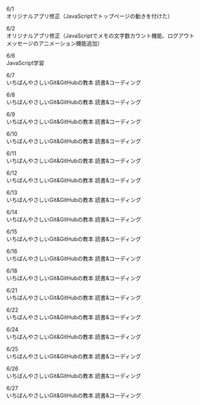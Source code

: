 6/1<br>
オリジナルアプリ修正（JavaScriptでトップページの動きを付けた）<br>

6/2<br>
オリジナルアプリ修正（JavaScriptでメモの文字数カウント機能、ログアウトメッセージのアニメーション機能追加）<br>

6/6<br>
JavaScript学習<br>

6/7<br>
いちばんやさしいGit&GitHubの教本 読書&コーディング<br>

6/8<br>
いちばんやさしいGit&GitHubの教本 読書&コーディング<br>

6/9<br>
いちばんやさしいGit&GitHubの教本 読書&コーディング<br>

6/10<br>
いちばんやさしいGit&GitHubの教本 読書&コーディング<br>

6/11<br>
いちばんやさしいGit&GitHubの教本 読書&コーディング<br>

6/12<br>
いちばんやさしいGit&GitHubの教本 読書&コーディング<br>

6/13<br>
いちばんやさしいGit&GitHubの教本 読書&コーディング<br>

6/14<br>
いちばんやさしいGit&GitHubの教本 読書&コーディング<br>

6/15<br>
いちばんやさしいGit&GitHubの教本 読書&コーディング<br>

6/16<br>
いちばんやさしいGit&GitHubの教本 読書&コーディング<br>

6/18<br>
いちばんやさしいGit&GitHubの教本 読書&コーディング<br>

6/21<br>
いちばんやさしいGit&GitHubの教本 読書&コーディング<br>

6/22<br>
いちばんやさしいGit&GitHubの教本 読書&コーディング<br>

6/24<br>
いちばんやさしいGit&GitHubの教本 読書&コーディング<br>

6/25<br>
いちばんやさしいGit&GitHubの教本 読書&コーディング<br>

6/26<br>
いちばんやさしいGit&GitHubの教本 読書&コーディング<br>

6/27<br>
いちばんやさしいGit&GitHubの教本 読書&コーディング<br>
